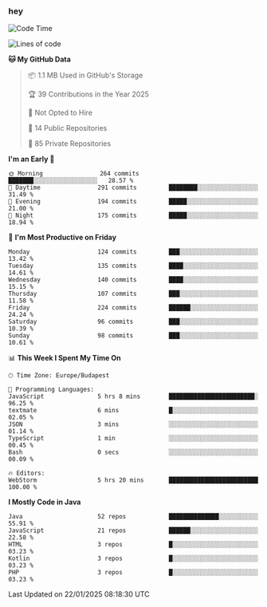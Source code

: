 ### hey

<!--START_SECTION:waka-->
![Code Time](http://img.shields.io/badge/Code%20Time-1%2C049%20hrs%206%20mins-blue)

![Lines of code](https://img.shields.io/badge/From%20Hello%20World%20I%27ve%20Written-1.7%20million%20lines%20of%20code-blue)

**🐱 My GitHub Data** 

> 📦 1.1 MB Used in GitHub's Storage 
 > 
> 🏆 39 Contributions in the Year 2025
 > 
> 🚫 Not Opted to Hire
 > 
> 📜 14 Public Repositories 
 > 
> 🔑 85 Private Repositories 
 > 
**I'm an Early 🐤** 

```text
🌞 Morning                264 commits         ███████░░░░░░░░░░░░░░░░░░   28.57 % 
🌆 Daytime                291 commits         ████████░░░░░░░░░░░░░░░░░   31.49 % 
🌃 Evening                194 commits         █████░░░░░░░░░░░░░░░░░░░░   21.00 % 
🌙 Night                  175 commits         █████░░░░░░░░░░░░░░░░░░░░   18.94 % 
```
📅 **I'm Most Productive on Friday** 

```text
Monday                   124 commits         ███░░░░░░░░░░░░░░░░░░░░░░   13.42 % 
Tuesday                  135 commits         ████░░░░░░░░░░░░░░░░░░░░░   14.61 % 
Wednesday                140 commits         ████░░░░░░░░░░░░░░░░░░░░░   15.15 % 
Thursday                 107 commits         ███░░░░░░░░░░░░░░░░░░░░░░   11.58 % 
Friday                   224 commits         ██████░░░░░░░░░░░░░░░░░░░   24.24 % 
Saturday                 96 commits          ███░░░░░░░░░░░░░░░░░░░░░░   10.39 % 
Sunday                   98 commits          ███░░░░░░░░░░░░░░░░░░░░░░   10.61 % 
```


📊 **This Week I Spent My Time On** 

```text
🕑︎ Time Zone: Europe/Budapest

💬 Programming Languages: 
JavaScript               5 hrs 8 mins        ████████████████████████░   96.25 % 
textmate                 6 mins              █░░░░░░░░░░░░░░░░░░░░░░░░   02.05 % 
JSON                     3 mins              ░░░░░░░░░░░░░░░░░░░░░░░░░   01.14 % 
TypeScript               1 min               ░░░░░░░░░░░░░░░░░░░░░░░░░   00.45 % 
Bash                     0 secs              ░░░░░░░░░░░░░░░░░░░░░░░░░   00.09 % 

🔥 Editors: 
WebStorm                 5 hrs 20 mins       █████████████████████████   100.00 % 
```

**I Mostly Code in Java** 

```text
Java                     52 repos            ██████████████░░░░░░░░░░░   55.91 % 
JavaScript               21 repos            ██████░░░░░░░░░░░░░░░░░░░   22.58 % 
HTML                     3 repos             █░░░░░░░░░░░░░░░░░░░░░░░░   03.23 % 
Kotlin                   3 repos             █░░░░░░░░░░░░░░░░░░░░░░░░   03.23 % 
PHP                      3 repos             █░░░░░░░░░░░░░░░░░░░░░░░░   03.23 % 
```




 Last Updated on 22/01/2025 08:18:30 UTC
<!--END_SECTION:waka-->
